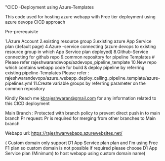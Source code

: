 "CICD -Deployment using Azure-Templates

This code used for hosting azure webapp with Free tier deployment using azure devops CICD approach

Pre-prerequisite

1.Azure Account
2.existing resource group
3.existing azure App Service plan (default page)
4.Azure -service connecting (azure devops to existing resource group in which App Service plan deployed)
8.Github-Service connecting for github repo 
9.common repository for pipeline Templates # Please refer rajeshwarandevops/azdevops_pipeline_template
10.New repo which contains webapp code for build & deploy pipeline by referring existing pipeline-Templates
Please refer : rajeshwarandevops/azure_webapp_deploy_calling_pipeline_template/azure-pipelines.yml
11.Create variable groups by referring parameter on the common repository

Kindly Reach me kbrajeshwaran@gmail.com for any information related to this CICD deployment

Main Branch : Protected with branch policy to prevent direct push in to main branch
Pr request: Pr is required for merging from other branches to Main branch

Webapp url:   https://rajeshwarwebapp.azurewebsites.net/  

( Custom domain only support  D1 App Service plan plan and I'm using Free F1 plan so custom domain is not possible
if required please choose D1 App Service plan (Minimum) to host webapp using custom domain name)




